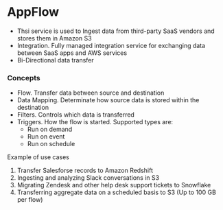 # AppFlow

* Thsi service is used to Ingest data from third-party SaaS vendors and stores them in Amazon S3
* Integration. Fully managed integration service for exchanging data between SaaS apps and AWS services
* Bi-Directional data transfer

### Concepts

* Flow. Transfer data between source and destination
* Data Mapping. Determinate how source data is stored within the destination
* Filters. Controls which data is transferred
* Triggers. How the flow is started. Supported types are:
  * Run on demand
  * Run on event
  * Run on schedule&#x20;

Example of use cases

1. Transfer Salesforse records to Amazon Redshift&#x20;
2. Ingesting and analyzing Slack conversations in S3
3. Migrating Zendesk and other help desk support tickets to Snowflake
4. Transferring aggregate data on a scheduled basis to S3 (Up to 100 GB per flow)
